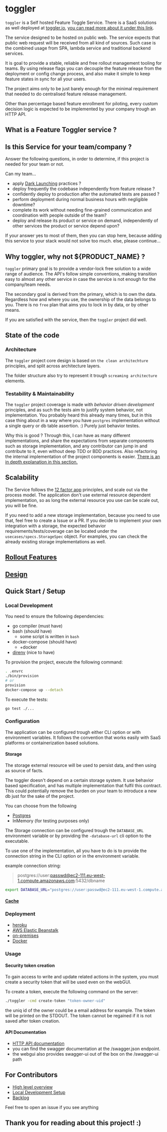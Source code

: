 # toggler

`toggler` is a Self hosted Feature Toggle Service.
There is a SaaS solutions as well deployed at [toggler.io](https://toggler.io),
[you can read more about it under this link](/docs/toggler-io/README.md).

The service designed to be hosted on public web.
The service expects that public web request will be received from all kind of sources.
Such case is the combined usage from SPA, lambda service and traditional backend services.

It is goal to provide a stable, reliable and free rollout management tooling for teams.
By using release flags you can decouple the feature release from the deployment or config change process,
and also make it simple to keep feature states in sync for all your users.

The project aims only to be just barely enough for the minimal requirement
that needed to do centralised feature release management.

Other than percentage based feature enrollment for piloting,
every custom decision logic is expected to be implemented by your company trough an HTTP API.

## What is a Feature Toggler service ?

## Is this Service for your team/company ?

Answer the following questions, in order to determine,
if this project is needed for your team or not.

Can my team…

* apply [Dark Launching](/docs/release/DarkLaunch.md) practices ?
* deploy frequently the codebase independently from feature release ?
* confidently deploy to production after the automated tests are passed ?
* perform deployment during normal business hours with negligible downtime?
* complete its work without needing fine-grained communication and coordination with people outside of the team?
* deploy and release its product or service on demand, independently of other services the product or service depend upon?

If your answer yes to most of them,
then you can stop here, because adding this service to your stack would not solve too much.
else, please continue...

## Why toggler, why not ${PRODUCT_NAME} ?

`toggler` primary goal is to provide a vendor-lock free solution to a wide range of audience.
The API's follow simple conventions, making transition easy to almost any other service
in case the service is not enough for the company/team needs.

The secondary goal is derived from the primary, which is to own the data.
Regardless how and where you use, the ownership of the data belongs to you.
There is no `free` plan that aims you to lock in by data, or by other means.

If you are satisfied with the service,
then the `toggler` project did well.

## State of the code

### Architecture

The `toggler` project core design is based on `the clean architechture` principles,
and split across architecture layers.

The folder structure also try to represent it trough `screaming architecture` elements.

### Testability & Maintainability

The `toggler` project coverage is made with *behavior driven development* principles,
and as such the tests aim to justify system behavior, not implementation.
You probably heard this already many times, but in this case thing about in a way
where you have `postgres` implementation without a single query or db table assertion. :)
Purely just behavior testes.

Why this is good ? Through this, I can have as many different implementations,
and share the expectations from separate components such as storage implementation,
and any contributor can jump in and contribute to it, even without deep TDD or BDD practices.
Also refactoring the internal implementation of the project components is easier.
[There is an in depth explanation in this section.](/docs/design/sharedspecs.md)

## Scalability

The Service follows the [12 factor app](https://12factor.net/) principles,
and scale out via the process model.
The application don't use external resource dependent implementation,
so as long the external resource you use can be scale out, you will be fine.

If you need to add a new storage implementation,
because you need to use that,
feel free to create a Issue or a PR.
If you decide to implement your own integration with a storage,
the expected behavior requirements/tests/coverage can be located under the `usecases/specs.StorageSpec` object.
For examples, you can check the already existing storage implementations as well.

## [Rollout Features](/docs/release/README.md)

## [Design](/docs/design/README.md)

## Quick Start / Setup

### Local Development

You need to ensure the following dependencies:
- go compiler (must have)
- bash (should have)
    * some script is written in `bash`
- docker-compose (should have)
    * +docker
- [direnv](https://github.com/direnv/direnv) (nice to have)

To provision the project, execute the following command:
```bash
. .envrc
./bin/provision
# or
provision
docker-compose up --detach
```

To execute the tests:
```bash
go test ./...
``` 

### Configuration
The application can be configured trough either CLI option or with environment variables.
It follows the convention that works easily with SaaS platforms or containerization based solutions.

#### Storage
The storage external resource will be used to persist data,
and then using as source of facts.

The toggler doesn't depend on a certain storage system.
It use behavior based specification, and has multiple implementation that fulfil this contract.
This could potentially remove the burden on your team to introduce a new db just for the sake of the project.

You can choose from the following
* [Postgres](https://github.com/postgres/postgres)
* InMemory (for testing purposes only)

The Storage connection can be configured trough the `DATABASE_URL` environment variable
or by providing the `-database-url` cli option to the executable.

To use one of the implementation, all you have to do is
to provide the connection string in the CLI option or in the environment variable.

example connection string:
> postgres://user:passwd@ec2-111.eu-west-1.compute.amazonaws.com:5432/dbname

```bash
export DATABASE_URL="postgres://user:passwd@ec2-111.eu-west-1.compute.amazonaws.com:5432/dbname"
```

#### [Cache](/docs/caches/README.md)

### Deployment
* [heroku](/docs/deploy/heroku.md)
* [AWS Elastic Beanstalk](/docs/deploy/aws/eb/README.md)
* [on-premises](/docs/deploy/on-prem.md)
* [Docker](/docs/deploy/docker.md)

### Usage

#### Security token creation
To gain access to write and update related actions in the system,
you must create a security token that will be used even on the webGUI.

To create a token, execute the following command on the server:
```bash
./toggler -cmd create-token "token-owner-uid"
```

the uniq id of the owner could be a email address for example.
The token will be printed on the STDOUT.
The token cannot be regained if it is not saved after token creation.

#### API Documentation
* [HTTP API documentation](/docs/httpapi/README.md)
* you can find the swagger documentation at the /swagger.json endpoint.
* the webgui also provides swagger-ui out of the box on the /swagger-ui path

## For Contributors
* [High level overview](/docs/contribution/README.md)
* [Local Development Setup](/docs/contribution/setup.md)
* [Backlog](https://github.com/toggler-io/toggler/projects)

Feel free to open an issue if you see anything

## Thank you for reading about this project! :)
